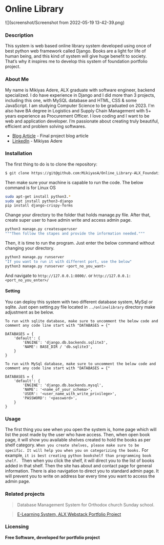 # Online Library 
![](screenshot/Screenshot from 2022-05-19 13-42-39.png)
### Description
This system is web based online library system developed using once of best python web framework called Django. Books are a light for life of human being, and this kind of system will give huge benefit to society. That’s why it inspires me to develop this system of foundation portfolio project. 

### About Me 
My name is Mikiyas Adere, ALX graduate with software engineer, backend specialized. I do have experience in Django and I did more than 3 projects, including this one, with MySQL database and HTML, CSS & some JavaScript. I am studying Computer Science to be graduated on 2023. I'm also have BA degree in Logistics and Supply Chain Management with 5+ years experience as Procurement Officer. I love coding and I want to be web and application developer. I’m passionate about creating truly beautiful, efficient and problem solving softwares. 

+ [Blog Article](https://www.linkedin.com/posts/mikiyas-adere-373258225_onlineabrlibraryabrbyabrdjango-activity-6937147465087254528-HCTe?utm_source=linkedin_share&utm_medium=member_desktop_web) - Final project blog article
+ [LinkedIn](https://www.linkedin.com/in/mikiyas-adere-373258225) - Mikiyas Adere

### Installation
The first thing to do is to clone the repository:

```sh
$ git clone https://git@github.com:MikiyasA/Online_Library-ALX_Foundation_Portfolio_Project.git
```

Then make sure your machine is capable to run the code. The below command is for Linux OS

```sh
sudo apt-get install python3.*
sudo apt install python3-django
pip install django-crispy-forms
```
Change your directory to the folder that holds manage.py file. After that, create super user to have admin write and access admin page.
```sh
python3 manage.py createsuperuser
"""Then follow the stapes and provide the information needed."""
```

Then, it is time to run the program. Just enter the below command without changing your directory.

```sh
python3 manage.py runserver
"If you want to run it with different port, use the below"
python3 manage.py runserver <port_no_you_want>
```
And navigate to `http://127.0.0.1:8000/`. or `http://127.0.0.1:<port_no_you_enter>/`

#### Setting 

You can deploy this system with two different database system, MySql or sqlite. Just open setting.py file located in `../onlinelibrary` directory make adjustment as be below.

`To run with sqlite database, make sure to uncomment the below code and comment any code line start with "DATABASES = {"`
```
DATABASES = {
    'default': {
        'ENGINE': 'django.db.backends.sqlite3',
        'NAME': BASE_DIR / 'db.sqlite3',
    }
}
```
`To run with MySql database, make sure to uncomment the below code and comment any code line start with "DATABASES = {"`
```
DATABASES = {
    'default': {
        'ENGINE': 'django.db.backends.mysql',
        'NAME': '<name_of_your_schema>',
        'USER': '<user_name_with_write_privilege>',
        'PASSWORD': '<password>',
    }
}
```

### Usage
The first thing you see when you open the system is, home page which will list the post made by the user who have access. Then, when open book page, it will show you available shelves created to hold the books as per shelf category. `When you create shelves, please make sure to be specific. It will help you when you on categorizing the books.` For example, `it is best creating python bookshelf than programming book shelf. ` Then when you click the shelf, it will direct you to the list of books added in that shelf. Then the site has about and contact page for general information. There is also navigation to direct you to standard admin page. It will prevent you to write on address bar every time you want to access the admin page.

### Related projects
> Database Management System for Orthodox church Sunday school.

> [E-Learning System, ALX Webstack Portfolio Project](https://github.com/MikiyasA/ALX-Webstack-Portfolio_Project_E-Learning_System)

### Licensing
****Free Software, developed for portfolio project****
